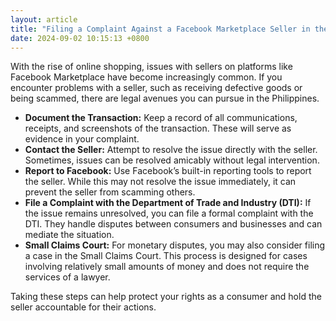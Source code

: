 ```yaml
---
layout: article
title: "Filing a Complaint Against a Facebook Marketplace Seller in the Philippines"
date: 2024-09-02 10:15:13 +0800
---
```


<p>With the rise of online shopping, issues with sellers on platforms like Facebook Marketplace have become increasingly common. If you encounter problems with a seller, such as receiving defective goods or being scammed, there are legal avenues you can pursue in the Philippines.</p><ul><li><strong>Document the Transaction:</strong> Keep a record of all communications, receipts, and screenshots of the transaction. These will serve as evidence in your complaint.</li><li><strong>Contact the Seller:</strong> Attempt to resolve the issue directly with the seller. Sometimes, issues can be resolved amicably without legal intervention.</li><li><strong>Report to Facebook:</strong> Use Facebook’s built-in reporting tools to report the seller. While this may not resolve the issue immediately, it can prevent the seller from scamming others.</li><li><strong>File a Complaint with the Department of Trade and Industry (DTI):</strong> If the issue remains unresolved, you can file a formal complaint with the DTI. They handle disputes between consumers and businesses and can mediate the situation.</li><li><strong>Small Claims Court:</strong> For monetary disputes, you may also consider filing a case in the Small Claims Court. This process is designed for cases involving relatively small amounts of money and does not require the services of a lawyer.</li></ul><p>Taking these steps can help protect your rights as a consumer and hold the seller accountable for their actions.</p>